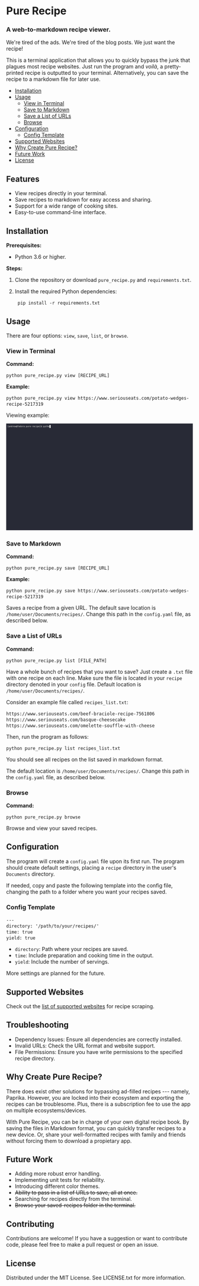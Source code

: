 # Pure Recipe
### A web-to-markdown recipe viewer.

We're tired of the ads. We're tired of the blog posts. We just want the recipe!

This is a terminal application that allows you to quickly bypass the junk that plagues most recipe websites. Just run the program and _voilà_, a pretty-printed recipe is outputted to your terminal. Alternatively, you can save the recipe to a markdown file for later use.

- [Installation](#installation)
- [Usage](#usage)
	- [View in Terminal](#view-in-terminal)
	- [Save to Markdown](#save-to-markdown)
	- [Save a List of URLs](#save-a-list-of-urls)
	- [Browse](#browse)
- [Configuration](#configuration)
	- [Config Template](#config-template)
- [Supported Websites](#supported-websites)
- [Why Create Pure Recipe?](#why-create-pure-recipe)
- [Future Work](#future-work)
- [License](#license)

## Features

- View recipes directly in your terminal.
- Save recipes to markdown for easy access and sharing.
- Support for a wide range of cooking sites.
- Easy-to-use command-line interface.

## Installation

**Prerequisites:**

- Python 3.6 or higher.

**Steps:**

1. Clone the repository or download `pure_recipe.py` and `requirements.txt`.
2. Install the required Python dependencies:
	
 		pip install -r requirements.txt


## Usage

There are four options: `view`, `save`, `list`, or `browse`. 

### View in Terminal

**Command:**

	python pure_recipe.py view [RECIPE_URL]

**Example:**

	python pure_recipe.py view https://www.seriouseats.com/potato-wedges-recipe-5217319

Viewing example:

![terminal demonstration](gifs/pure-recipe.gif)

### Save to Markdown

**Command:**

	python pure_recipe.py save [RECIPE_URL]

**Example:**

	python pure_recipe.py save https://www.seriouseats.com/potato-wedges-recipe-5217319

Saves a recipe from a given URL. The default save location is `/home/user/Documents/recipes/`. Change this path in the `config.yaml` file, as described below. 

### Save a List of URLs

**Command:**

	python pure_recipe.py list [FILE_PATH]

Have a whole bunch of recipes that you want to save? Just create a `.txt` file with one recipe on each line. Make sure the file is located in your `recipe` directory denoted in your `config` file. Default location is `/home/user/Documents/recipes/`.

Consider an example file called `recipes_list.txt`:

	https://www.seriouseats.com/beef-braciole-recipe-7561806
	https://www.seriouseats.com/basque-cheesecake
	https://www.seriouseats.com/omelette-souffle-with-cheese

Then, run the program as follows:

	python pure_recipe.py list recipes_list.txt

You should see all recipes on the list saved in markdown format.

The default location is `/home/user/Documents/recipes/`. Change this path in the `config.yaml` file, as described below. 

### Browse

**Command:**

	python pure_recipe.py browse
 
Browse and view your saved recipes.

## Configuration

The program will create a `config.yaml` file upon its first run. The program should create default settings, placing a `recipe` directory in the user's `Documents` directory.

If needed, copy and paste the following template into the config file, changing the path to a folder where you want your recipes saved. 

### Config Template

	---
	directory: '/path/to/your/recipes/'
	time: true
	yield: true

- `directory`: Path where your recipes are saved.
- `time`: Include preparation and cooking time in the output.
- `yield`: Include the number of servings.

More settings are planned for the future.

## Supported Websites

Check out the [list of supported websites](https://github.com/hhursev/recipe-scrapers#scrapers-available-for) for recipe scraping.

## Troubleshooting

- Dependency Issues: Ensure all dependencies are correctly installed.
- Invalid URLs: Check the URL format and website support.
- File Permissions: Ensure you have write permissions to the specified recipe directory.

## Why Create Pure Recipe?

There does exist other solutions for bypassing ad-filled recipes --- namely, Paprika. However, you are locked into their ecosystem and exporting the recipes can be troublesome. Plus, there is a subscription fee to use the app on multiple ecosystems/devices. 

With Pure Recipe, you can be in charge of your own digital recipe book. By saving the files in Markdown format, you can quickly transfer recipes to a new device. Or, share your well-formatted recipes with family and friends without forcing them to download a propietary app. 

## Future Work

- Adding more robust error handling.
- Implementing unit tests for reliability.
- Introducing different color themes.
- ~~Ability to pass in a list of URLs to save, all at once.~~
- Searching for recipes directly from the terminal.
- ~~Browse your saved-recipes folder in the terminal.~~

## Contributing

Contributions are welcome! If you have a suggestion or want to contribute code, please feel free to make a pull request or open an issue.

## License

Distributed under the MIT License. See LICENSE.txt for more information.
